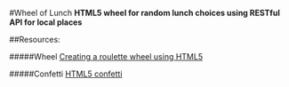 #Wheel of Lunch
**HTML5 wheel for random lunch choices using RESTful API for local places**

##Resources:

#####Wheel
[Creating a roulette wheel using HTML5](http://tech.pro/tutorial/1008/creating-a-roulette-wheel-using-html5-canvas)

#####Confetti
[HTML5 confetti](http://codepen.io/linrock/pen/Amdhr)